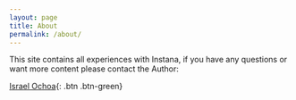 ```yaml
---
layout: page
title: About
permalink: /about/
---
```


This site contains all experiences with Instana, if you have any questions or want more content please contact the Author:

[Israel Ochoa](https://github.com/IsReal8a){: .btn .btn-green}